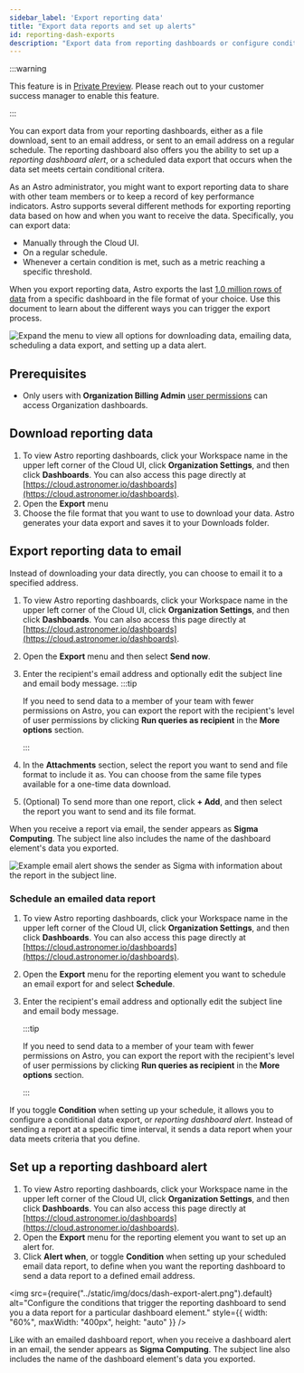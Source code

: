 ```yaml
---
sidebar_label: 'Export reporting data'
title: "Export data reports and set up alerts"
id: reporting-dash-exports
description: "Export data from reporting dashboards or configure conditional exports as alerts."
---
```


:::warning

This feature is in [Private Preview](https://docs.astronomer.io/astro/feature-previews). Please reach out to your customer success manager to enable this feature.

:::

You can export data from your reporting dashboards, either as a file download, sent to an email address, or sent to an email address on a regular schedule. The reporting dashboard also offers you the ability to set up a *reporting dashboard alert*, or a scheduled data export that occurs when the data set meets certain conditional critera.

As an Astro administrator, you might want to export reporting data to share with other team members or to keep a record of key performance indicators. Astro supports several different methods for exporting reporting data based on how and when you want to receive the data. Specifically, you can export data:

- Manually through the Cloud UI.
- On a regular schedule.
- Whenever a certain condition is met, such as a metric reaching a specific threshold.

When you export reporting data, Astro exports the last [1.0 million rows of data](https://help.sigmacomputing.com/docs/download-export-and-upload-limitations) from a specific dashboard in the file format of your choice. Use this document to learn about the different ways you can trigger the export process.

![Expand the menu to view all options for downloading data, emailing data, scheduling a data export, and setting up a data alert.](/img/docs/dash-open-menu.png)

## Prerequisites

- Only users with **Organization Billing Admin** [user permissions](user-permissions.md#organization-roles) can access Organization dashboards.

## Download reporting data

1. To view Astro reporting dashboards, click your Workspace name in the upper left corner of the Cloud UI, click **Organization Settings**, and then click **Dashboards**. You can also access this page directly at [https://cloud.astronomer.io/dashboards](https://cloud.astronomer.io/dashboards).
2. Open the **Export** menu
3. Choose the file format that you want to use to download your data. Astro generates your data export and saves it to your Downloads folder.

## Export reporting data to email

Instead of downloading your data directly, you can choose to email it to a specified address.

1. To view Astro reporting dashboards, click your Workspace name in the upper left corner of the Cloud UI, click **Organization Settings**, and then click **Dashboards**. You can also access this page directly at [https://cloud.astronomer.io/dashboards](https://cloud.astronomer.io/dashboards).
2. Open the **Export** menu and then select **Send now**.
3. Enter the recipient's email address and optionally edit the subject line and email body message.
    :::tip

    If you need to send data to a member of your team with fewer permissions on Astro, you can export the report with the recipient's level of user permissions by clicking **Run queries as recipient** in the **More options** section.

    :::
4. In the **Attachments** section, select the report you want to send and file format to include it as. You can choose from the same file types available for a one-time data download.
5. (Optional) To send more than one report, click **+ Add**, and then select the report you want to send and its file format.

When you receive a report via email, the sender appears as **Sigma Computing**. The subject line also includes the name of the dashboard element's data you exported.

![Example email alert shows the sender as Sigma with information about the report in the subject line.](/img/docs/dash-email-alert.png)

### Schedule an emailed data report

1. To view Astro reporting dashboards, click your Workspace name in the upper left corner of the Cloud UI, click **Organization Settings**, and then click **Dashboards**. You can also access this page directly at [https://cloud.astronomer.io/dashboards](https://cloud.astronomer.io/dashboards).
2. Open the **Export** menu for the reporting element you want to schedule an email export for and select **Schedule**.
3. Enter the recipient's email address and optionally edit the subject line and email body message.

    :::tip

    If you need to send data to a member of your team with fewer permissions on Astro, you can export the report with the recipient's level of user permissions by clicking **Run queries as recipient** in the **More options** section.

    :::


If you toggle **Condition** when setting up your schedule, it allows you to configure a conditional data export, or *reporting dashboard alert*. Instead of sending a report at a specific time interval, it sends a data report when your data meets criteria that you define.

## Set up a reporting dashboard alert

1. To view Astro reporting dashboards, click your Workspace name in the upper left corner of the Cloud UI, click **Organization Settings**, and then click **Dashboards**. You can also access this page directly at [https://cloud.astronomer.io/dashboards](https://cloud.astronomer.io/dashboards).
2. Open the **Export** menu for the reporting element you want to set up an alert for.
2. Click **Alert when**, or toggle **Condition** when setting up your scheduled email data report, to define when you want the reporting dashboard to send a data report to a defined email address.

<img src={require("../static/img/docs/dash-export-alert.png").default} alt="Configure the conditions that trigger the reporting dashboard to send you a data report for a particular dashboard element." style={{ width: "60%", maxWidth: "400px", height: "auto" }} />

Like with an emailed dashboard report, when you receive a dashboard alert in an email, the sender appears as **Sigma Computing**. The subject line also includes the name of the dashboard element's data you exported.

